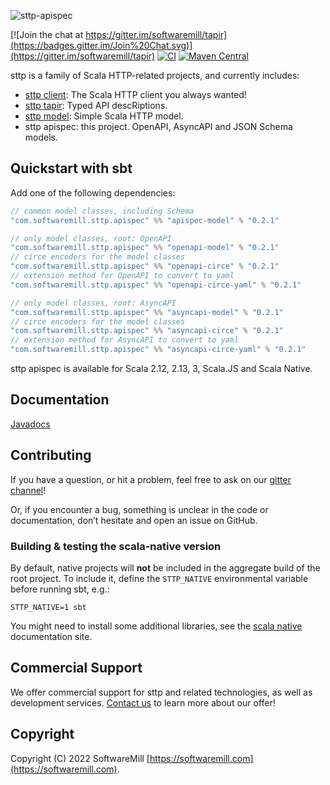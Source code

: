 ![sttp-apispec](https://github.com/softwaremill/sttp-apispec/raw/master/banner.png)

[![Join the chat at https://gitter.im/softwaremill/tapir](https://badges.gitter.im/Join%20Chat.svg)](https://gitter.im/softwaremill/tapir)
[![CI](https://github.com/softwaremill/sttp-apispec/workflows/CI/badge.svg)](https://github.com/softwaremill/sttp-apispec/actions?query=workflow%3ACI+branch%3Amaster)
[![Maven Central](https://maven-badges.herokuapp.com/maven-central/com.softwaremill.sttp.apispec/apispec-model_2.12/badge.svg)](https://maven-badges.herokuapp.com/maven-central/com.softwaremill.sttp.apispec/apispec-model_2.13)

sttp is a family of Scala HTTP-related projects, and currently includes:

* [sttp client](https://github.com/softwaremill/sttp): The Scala HTTP client you always wanted!
* [sttp tapir](https://github.com/softwaremill/tapir): Typed API descRiptions.
* [sttp model](https://github.com/softwaremill/sttp-model): Simple Scala HTTP model.
* sttp apispec: this project. OpenAPI, AsyncAPI and JSON Schema models.

## Quickstart with sbt

Add one of the following dependencies:

```scala
// common model classes, including Schema
"com.softwaremill.sttp.apispec" %% "apispec-model" % "0.2.1"

// only model classes, root: OpenAPI
"com.softwaremill.sttp.apispec" %% "openapi-model" % "0.2.1"
// circe encoders for the model classes
"com.softwaremill.sttp.apispec" %% "openapi-circe" % "0.2.1"
// extension method for OpenAPI to convert to yaml
"com.softwaremill.sttp.apispec" %% "openapi-circe-yaml" % "0.2.1"

// only model classes, root: AsyncAPI
"com.softwaremill.sttp.apispec" %% "asyncapi-model" % "0.2.1"
// circe encoders for the model classes
"com.softwaremill.sttp.apispec" %% "asyncapi-circe" % "0.2.1"
// extension method for AsyncAPI to convert to yaml
"com.softwaremill.sttp.apispec" %% "asyncapi-circe-yaml" % "0.2.1"
```

sttp apispec is available for Scala 2.12, 2.13, 3, Scala.JS and Scala Native.

## Documentation

[Javadocs](https://www.javadoc.io/doc/com.softwaremill.sttp.apispec/apispec-model_2.12/latest/sttp/apispec/index.html)

## Contributing

If you have a question, or hit a problem, feel free to ask on our [gitter channel](https://gitter.im/softwaremill/tapir)!

Or, if you encounter a bug, something is unclear in the code or documentation, don’t hesitate and open an issue on GitHub.

### Building & testing the scala-native version

By default, native projects will **not** be included in the aggregate build of the root project. To include it, define the `STTP_NATIVE` environmental variable before running sbt, e.g.:

```
STTP_NATIVE=1 sbt
```

You might need to install some additional libraries, see the [scala native](http://www.scala-native.org/en/latest/user/setup.html) documentation site.

## Commercial Support

We offer commercial support for sttp and related technologies, as well as development services. [Contact us](https://softwaremill.com) to learn more about our offer!

## Copyright

Copyright (C) 2022 SoftwareMill [https://softwaremill.com](https://softwaremill.com).
